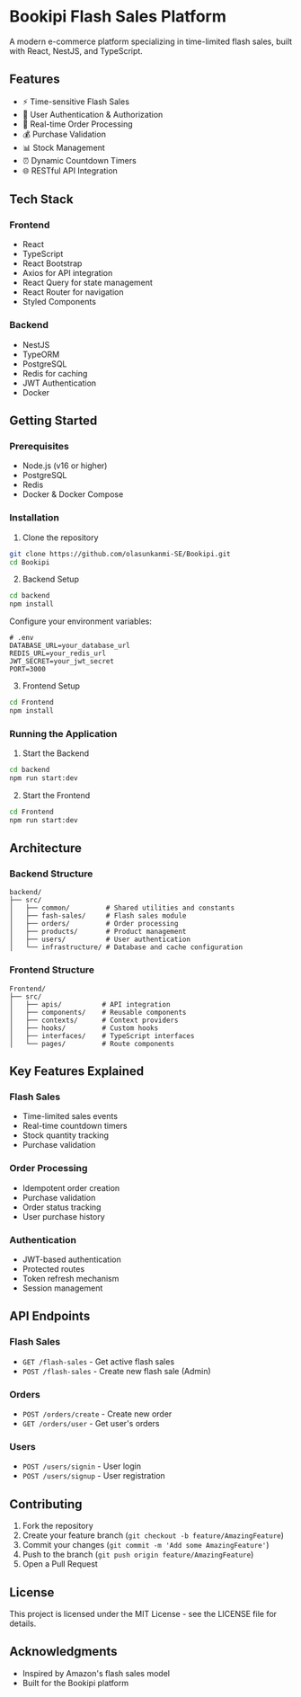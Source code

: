 # Bookipi Flash Sales Platform

A modern e-commerce platform specializing in time-limited flash sales, built with React, NestJS, and TypeScript.

## Features

- ⚡ Time-sensitive Flash Sales
- 🔐 User Authentication & Authorization
- 🛒 Real-time Order Processing
- 💰 Purchase Validation
- 📊 Stock Management
- ⏰ Dynamic Countdown Timers
- 🌐 RESTful API Integration

## Tech Stack

### Frontend

- React
- TypeScript
- React Bootstrap
- Axios for API integration
- React Query for state management
- React Router for navigation
- Styled Components

### Backend

- NestJS
- TypeORM
- PostgreSQL
- Redis for caching
- JWT Authentication
- Docker

## Getting Started

### Prerequisites

- Node.js (v16 or higher)
- PostgreSQL
- Redis
- Docker & Docker Compose

### Installation

1. Clone the repository

```bash
git clone https://github.com/olasunkanmi-SE/Bookipi.git
cd Bookipi
```

2. Backend Setup

```bash
cd backend
npm install
```

Configure your environment variables:

```env
# .env
DATABASE_URL=your_database_url
REDIS_URL=your_redis_url
JWT_SECRET=your_jwt_secret
PORT=3000
```

3. Frontend Setup

```bash
cd Frontend
npm install
```

### Running the Application

1. Start the Backend

```bash
cd backend
npm run start:dev
```

2. Start the Frontend

```bash
cd Frontend
npm run start:dev
```

## Architecture

### Backend Structure

```
backend/
├── src/
│   ├── common/         # Shared utilities and constants
│   ├── fash-sales/     # Flash sales module
│   ├── orders/         # Order processing
│   ├── products/       # Product management
│   ├── users/          # User authentication
│   └── infrastructure/ # Database and cache configuration
```

### Frontend Structure

```
Frontend/
├── src/
│   ├── apis/          # API integration
│   ├── components/    # Reusable components
│   ├── contexts/      # Context providers
│   ├── hooks/         # Custom hooks
│   ├── interfaces/    # TypeScript interfaces
│   └── pages/         # Route components
```

## Key Features Explained

### Flash Sales

- Time-limited sales events
- Real-time countdown timers
- Stock quantity tracking
- Purchase validation

### Order Processing

- Idempotent order creation
- Purchase validation
- Order status tracking
- User purchase history

### Authentication

- JWT-based authentication
- Protected routes
- Token refresh mechanism
- Session management

## API Endpoints

### Flash Sales

- `GET /flash-sales` - Get active flash sales
- `POST /flash-sales` - Create new flash sale (Admin)

### Orders

- `POST /orders/create` - Create new order
- `GET /orders/user` - Get user's orders

### Users

- `POST /users/signin` - User login
- `POST /users/signup` - User registration

## Contributing

1. Fork the repository
2. Create your feature branch (`git checkout -b feature/AmazingFeature`)
3. Commit your changes (`git commit -m 'Add some AmazingFeature'`)
4. Push to the branch (`git push origin feature/AmazingFeature`)
5. Open a Pull Request

## License

This project is licensed under the MIT License - see the LICENSE file for details.

## Acknowledgments

- Inspired by Amazon's flash sales model
- Built for the Bookipi platform
